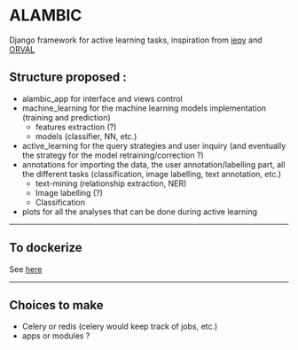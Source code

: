 # ALAMBIC
Django framework for active learning tasks, inspiration from [iepy](https://github.com/machinalis/iepy/) and [ORVAL](https://github.com/oligogenic/ORVAL/)

## Structure proposed :
- alambic_app for interface and views control
- machine_learning for the machine learning models implementation (training and prediction)
  - features extraction (?)
  - models (classifier, NN, etc.)
- active_learning for the query strategies and user inquiry (and eventually the strategy for the model retraining/correction ?)
- annotations for importing the data, the user annotation/labelling part, all the different tasks (classification, image labelling, text annotation, etc.)
  - text-mining (relationship extraction, NER)
  - Image labelling (?)
  - Classification
- plots for all the analyses that can be done during active learning
---
## To dockerize
See [here](https://docs.docker.com/samples/django/)

---
## Choices to make
- Celery or redis (celery would keep track of jobs, etc.)
- apps or modules ?